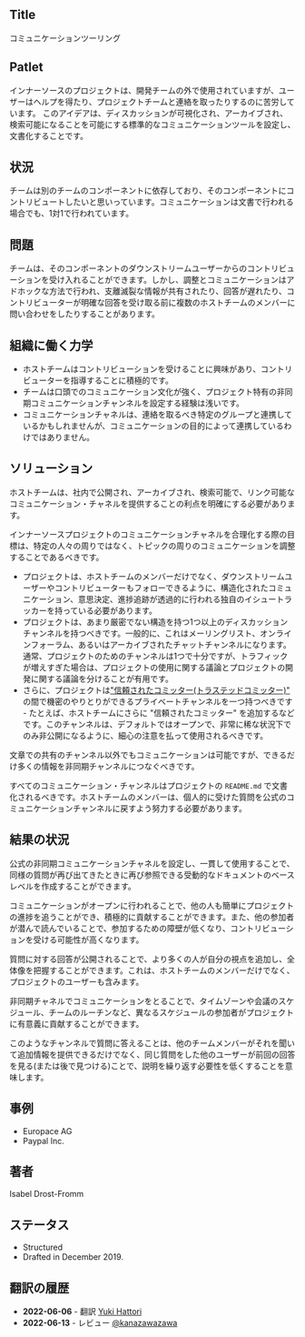 ## Title

コミュニケーションツーリング

## Patlet

インナーソースのプロジェクトは、開発チームの外で使用されていますが、ユーザーはヘルプを得たり、プロジェクトチームと連絡を取ったりするのに苦労しています。 このアイデアは、ディスカッションが可視化され、アーカイブされ、検索可能になることを可能にする標準的なコミュニケーションツールを設定し、文書化することです。

## 状況

チームは別のチームのコンポーネントに依存しており、そのコンポーネントにコントリビュートしたいと思いっています。コミュニケーションは文書で行われる場合でも、1対1で行われています。

## 問題

チームは、そのコンポーネントのダウンストリームユーザーからのコントリビューションを受け入れることができます。しかし、調整とコミュニケーションはアドホックな方法で行われ、支離滅裂な情報が共有されたり、回答が遅れたり、コントリビューターが明確な回答を受け取る前に複数のホストチームのメンバーに問い合わせをしたりすることがあります。

## 組織に働く力学

* ホストチームはコントリビューションを受けることに興味があり、コントリビューターを指導することに積極的です。
* チームは口頭でのコミュニケーション文化が強く、プロジェクト特有の非同期コミュニケーションチャンネルを設定する経験は浅いです。
* コミュニケーションチャネルは、連絡を取るべき特定のグループと連携しているかもしれませんが、コミュニケーションの目的によって連携しているわけではありません。

## ソリューション

ホストチームは、社内で公開され、アーカイブされ、検索可能で、リンク可能なコミュニケーション・チャネルを提供することの利点を明確にする必要があります。

インナーソースプロジェクトのコミュニケーションチャネルを合理化する際の目標は、特定の人々の周りではなく、トピックの周りのコミュニケーションを調整することであるべきです。

* プロジェクトは、ホストチームのメンバーだけでなく、ダウンストリームユーザーやコントリビューターもフォローできるように、構造化されたコミュニケーション、意思決定、進捗追跡が透過的に行われる独自のイシュートラッカーを持っている必要があります。
* プロジェクトは、あまり厳密でない構造を持つ1つ以上のディスカッションチャンネルを持つべきです。一般的に、これはメーリングリスト、オンラインフォーラム、あるいはアーカイブされたチャットチャンネルになります。通常、プロジェクトのためのチャンネルは1つで十分ですが、トラフィックが増えすぎた場合は、プロジェクトの使用に関する議論とプロジェクトの開発に関する議論を分けることが有用です。
* さらに、プロジェクトは["信頼されたコミッター(トラステッドコミッター)"](./trusted-committer.md) の間で機密のやりとりができるプライベートチャンネルを一つ持つべきです - たとえば、ホストチームにさらに "信頼されたコミッター" を追加するなどです。このチャンネルは、デフォルトではオープンで、非常に稀な状況下でのみ非公開になるように、細心の注意を払って使用されるべきです。

文章での共有のチャンネル以外でもコミュニケーションは可能ですが、できるだけ多くの情報を非同期チャンネルにつなぐべきです。

すべてのコミュニケーション・チャンネルはプロジェクトの `README.md` で文書化されるべきです。ホストチームのメンバーは、個人的に受けた質問を公式のコミュニケーションチャンネルに戻すよう努力する必要があります。

## 結果の状況

公式の非同期コミュニケーションチャネルを設定し、一貫して使用することで、同様の質問が再び出てきたときに再び参照できる受動的なドキュメントのベースレベルを作成することができます。

コミュニケーションがオープンに行われることで、他の人も簡単にプロジェクトの進捗を追うことができ、積極的に貢献することができます。また、他の参加者が潜んで読んでいることで、参加するための障壁が低くなり、コントリビューションを受ける可能性が高くなります。

質問に対する回答が公開されることで、より多くの人が自分の視点を追加し、全体像を把握することができます。これは、ホストチームのメンバーだけでなく、プロジェクトのユーザーも含みます。

非同期チャネルでコミュニケーションをとることで、タイムゾーンや会議のスケジュール、チームのルーチンなど、異なるスケジュールの参加者がプロジェクトに有意義に貢献することができます。

このようなチャンネルで質問に答えることは、他のチームメンバーがそれを聞いて追加情報を提供できるだけでなく、同じ質問をした他のユーザーが前回の回答を見る(または後で見つける)ことで、説明を繰り返す必要性を低くすることを意味します。

## 事例

* Europace AG
* Paypal Inc.

## 著者

Isabel Drost-Fromm

## ステータス

* Structured
* Drafted in December 2019.

## 翻訳の履歴

- **2022-06-06** - 翻訳 [Yuki Hattori](https://github.com/yuhattor)
- **2022-06-13** - レビュー [@kanazawazawa](https://github.com/kanazawazawa)
